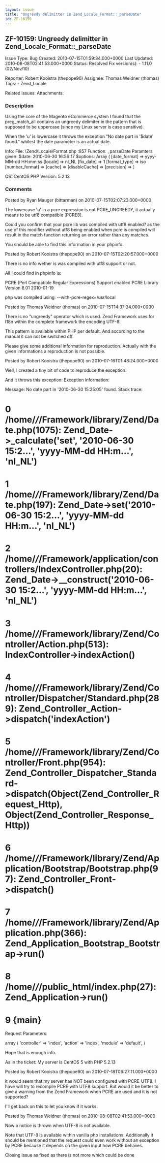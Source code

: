 ```yaml
---
layout: issue
title: "Ungreedy delimitter in Zend_Locale_Format::_parseDate"
id: ZF-10159
---
```


ZF-10159: Ungreedy delimitter in Zend\_Locale\_Format::\_parseDate
------------------------------------------------------------------

 Issue Type: Bug Created: 2010-07-15T01:59:34.000+0000 Last Updated: 2010-08-08T02:41:53.000+0000 Status: Resolved Fix version(s): - 1.11.0 (02/Nov/10)
 
 Reporter:  Robert Kooistra (thepope90)  Assignee:  Thomas Weidner (thomas)  Tags: - Zend\_Locale
 
 Related issues: 
 Attachments: 
### Description

Using the core of the Magento eCommerce system I found that the preg\_match\_all contains an ungreedy delimiter in the pattern that is supposed to be uppercase (since my Linux server is case sensitive).

When the 'u' is lowercase it throws the exception "No date part in '$date' found." whilest the date parameter is an actual date.

Info: File: \\Zend\\Locale\\Format.php :857 Function: \_parseDate Paramters given: $date: 2010-06-30 16:56:17 $options: Array ( [date\_format] => yyyy-MM-dd HH:mm:ss [locale] => nl\_NL [fix\_date] => 1 [format\_type] => iso [number\_format] => [cache] => [disableCache] => [precision] => )

OS: CentOS PHP Version: 5.2.13

 

 

### Comments

Posted by Ryan Mauger (bittarman) on 2010-07-15T02:07:23.000+0000

The lowercase 'u' in a pcre expression is not PCRE\_UNGREEDY, it actually means to be utf8 compatible (PCRE8).

Could you confirm that your pcre lib was compiled with utf8 enabled? as the use of this modifier without utf8 being enabled when pcre is compiled will result in the match function returning an error rather than any matches.

You should be able to find this information in your phpinfo.

 

 

Posted by Robert Kooistra (thepope90) on 2010-07-15T02:20:57.000+0000

There is no info wether is was compiled with utf8 support or not.

All I could find in phpinfo is:

PCRE (Perl Compatible Regular Expressions) Support enabled PCRE Library Version 8.01 2010-01-19

php was compiled using: --with-pcre-regex=/usr/local

 

 

Posted by Thomas Weidner (thomas) on 2010-07-15T14:37:34.000+0000

There is no "ungreedy" operator which is used. Zend Framework uses for I18n within the complete framework the encoding UTF-8.

This pattern is available within PHP per default. And according to the manual it can not be switched off.

Please give some additional information for reproduction. Actually with the given informations a reproduction is not possible.

 

 

Posted by Robert Kooistra (thepope90) on 2010-07-16T01:48:24.000+0000

Well, I created a tiny bit of code to reproduce the exception:

 <?php $locale = 'nl\_NL'; $part = 'yyyy-MM-dd HH:mm:ss'; $date = '2010-06-30 15:25:05'; $date = new Zend\_Date( $date, $part, $locale ); ?> And it throws this exception: Exception information:

Message: No date part in '2010-06-30 15:25:05' found. Stack trace:

0 /home/_/_/Framework/library/Zend/Date.php(1075): Zend\_Date->\_calculate('set', '2010-06-30 15:2...', 'yyyy-MM-dd HH:m...', 'nl\_NL')
=======================================================================================================================================

1 /home/_/_/Framework/library/Zend/Date.php(197): Zend\_Date->set('2010-06-30 15:2...', 'yyyy-MM-dd HH:m...', 'nl\_NL')
=======================================================================================================================

2 /home/_/_/Framework/application/controllers/IndexController.php(20): Zend\_Date->\_\_construct('2010-06-30 15:2...', 'yyyy-MM-dd HH:m...', 'nl\_NL')
======================================================================================================================================================

3 /home/_/_/Framework/library/Zend/Controller/Action.php(513): IndexController->indexAction()
=============================================================================================

4 /home/_/_/Framework/library/Zend/Controller/Dispatcher/Standard.php(289): Zend\_Controller\_Action->dispatch('indexAction')
=============================================================================================================================

5 /home/_/_/Framework/library/Zend/Controller/Front.php(954): Zend\_Controller\_Dispatcher\_Standard->dispatch(Object(Zend\_Controller\_Request\_Http), Object(Zend\_Controller\_Response\_Http))
=================================================================================================================================================================================================

6 /home/_/_/Framework/library/Zend/Application/Bootstrap/Bootstrap.php(97): Zend\_Controller\_Front->dispatch()
===============================================================================================================

7 /home/_/_/Framework/library/Zend/Application.php(366): Zend\_Application\_Bootstrap\_Bootstrap->run()
=======================================================================================================

8 /home/_/_/public\_html/index.php(27): Zend\_Application->run()
================================================================

9 {main}
========

Request Parameters:

array ( 'controller' => 'index', 'action' => 'index', 'module' => 'default', )

Hope that is enough info.

As in the ticket: My server is CentOS 5 with PHP 5.2.13

 

 

Posted by Robert Kooistra (thepope90) on 2010-07-18T06:27:11.000+0000

it would seem that my server has NOT been configured with PCRE\_UTF8. I have will try to recompile PCRE with UTF8 support. But would it be better to give a warning from the Zend Framework when PCRE are used and it is not supported?

I'll get back on this to let you know if it works.

 

 

Posted by Thomas Weidner (thomas) on 2010-08-08T02:41:53.000+0000

Now a notice is thrown when UTF-8 is not available.

Note that UTF-8 is available within vanilla php installations. Additionally it should be mentioned that the request could even work without an exception by PCRE because it depends on the given input how PCRE behaves.

Closing issue as fixed as there is not more which could be done

 

 